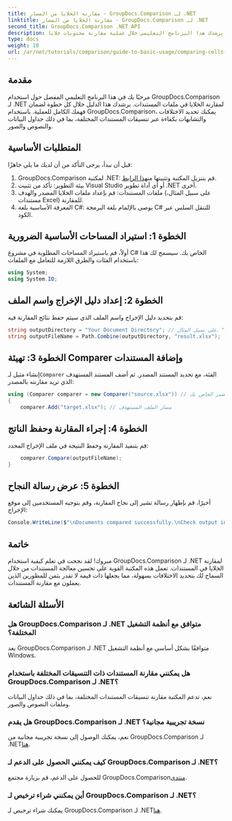 ```yaml
---
title: مقارنة الخلايا من المسار - GroupDocs.Comparison لـ .NET
linktitle: مقارنة الخلايا من المسار - GroupDocs.Comparison لـ .NET
second_title: GroupDocs.Comparison .NET API
description: سوف يرشدك هذا البرنامج التعليمي خلال عملية مقارنة محتويات خلايا Excel خطوة بخطوة، مما يتيح للمطورين تحديد الاختلافات والتشابهات بين المستندات بكفاءة.
type: docs
weight: 10
url: /ar/net/tutorials/comparison/guide-to-basic-usage/comparing-cells-from-path/
---
```

## مقدمة

مرحبًا بك في هذا البرنامج التعليمي المفصل حول استخدام GroupDocs.Comparison لـ .NET لمقارنة الخلايا في ملفات المستندات. يرشدك هذا الدليل خلال كل خطوة لضمان فهمك الكامل للعملية. باستخدام GroupDocs.Comparison، يمكنك تحديد الاختلافات والتشابهات بكفاءة عبر تنسيقات المستندات المختلفة، بما في ذلك جداول البيانات والنصوص والصور.

## المتطلبات الأساسية

قبل أن نبدأ، يرجى التأكد من أن لديك ما يلي جاهزًا:

1.  GroupDocs.Comparison لمكتبة .NET: قم بتنزيل المكتبة وتثبيتها من[هذا الرابط](https://releases.groupdocs.com/comparison/net/).
2. بيئة التطوير: تأكد من تثبيت Visual Studio أو أي أداة تطوير .NET أخرى.
3. ملفات المستندات: قم بإعداد ملفات الخلايا المصدر والهدف (على سبيل المثال، مستندات Excel) للمقارنة.
4. المعرفة الأساسية بلغة C#: يوصى بالإلمام بلغة البرمجة C# للتنقل السلس عبر الكود.

## الخطوة 1: استيراد المساحات الأساسية الضرورية

أولاً، قم باستيراد المساحات المطلوبة في مشروع C# الخاص بك. سيسمح لك هذا باستخدام الفئات والطرق اللازمة للتعامل مع الملفات:

```csharp
using System;
using System.IO;
```

## الخطوة 2: إعداد دليل الإخراج واسم الملف

قم بتحديد دليل الإخراج واسم الملف الذي سيتم حفظ نتائج المقارنة فيه:

```csharp
string outputDirectory = "Your Document Directory"; // على سبيل المثال، "C:\\Documents"
string outputFileName = Path.Combine(outputDirectory, "result.xlsx");
```

## الخطوة 3: تهيئة Comparer وإضافة المستندات

 إنشاء مثيل لـ`Comparer` الفئة، مع تحديد المستند المصدر. ثم أضف المستند المستهدف الذي تريد مقارنته بالمصدر:

```csharp
using (Comparer comparer = new Comparer("source.xlsx")) // مسار ملف المصدر الخاص بك
{
    comparer.Add("target.xlsx"); // مسار الملف المستهدف
```

## الخطوة 4: إجراء المقارنة وحفظ الناتج

قم بتنفيذ المقارنة وحفظ النتيجة في ملف الإخراج المحدد:

```csharp
    comparer.Compare(outputFileName);
}
```

## الخطوة 5: عرض رسالة النجاح

أخيرًا، قم بإظهار رسالة تشير إلى نجاح المقارنة، وقم بتوجيه المستخدمين إلى موقع الإخراج:

```csharp
Console.WriteLine($"\nDocuments compared successfully.\nCheck output in {outputDirectory}.");
```

## خاتمة

مبروك! لقد نجحت في تعلم كيفية استخدام GroupDocs.Comparison لـ .NET لمقارنة الخلايا في المستندات. تعمل هذه المكتبة القوية على تحسين معالجة المستندات من خلال السماح لك بتحديد الاختلافات بسهولة، مما يجعلها ذات قيمة لا تقدر بثمن للمطورين الذين يعملون مع مقارنة المستندات.

## الأسئلة الشائعة

### هل GroupDocs.Comparison لـ .NET متوافق مع أنظمة التشغيل المختلفة؟

يعد GroupDocs.Comparison لـ .NET متوافقًا بشكل أساسي مع أنظمة التشغيل Windows.

### هل يمكنني مقارنة المستندات ذات التنسيقات المختلفة باستخدام GroupDocs.Comparison لـ .NET؟

نعم، تدعم المكتبة مقارنة تنسيقات المستندات المختلفة، بما في ذلك جداول البيانات وملفات النصوص والصور.

### هل يقدم GroupDocs.Comparison لـ .NET نسخة تجريبية مجانية؟

 نعم، يمكنك الوصول إلى نسخة تجريبية مجانية من GroupDocs.Comparison لـ .NET[هنا](https://releases.groupdocs.com/).

### كيف يمكنني الحصول على الدعم لـ GroupDocs.Comparison لـ .NET؟

للحصول على الدعم، قم بزيارة مجتمع GroupDocs.Comparison[منتدى](https://forum.groupdocs.com/c/comparison/12).

### أين يمكنني شراء ترخيص لـ GroupDocs.Comparison لـ .NET؟

 يمكنك شراء ترخيص لـ GroupDocs.Comparison لـ .NET[هنا](https://purchase.groupdocs.com/buy).
